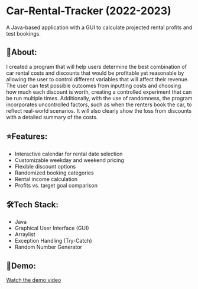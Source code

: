 # Car-Rental-Tracker (2022-2023)

A Java-based application with a GUI to calculate projected rental profits and test bookings.

## 📖About:
I created a program that will help users determine the best combination of car rental costs and discounts that would be profitable yet reasonable by allowing the user to control different variables that will affect their revenue. The user can test possible outcomes from inputting costs and choosing how much each discount is worth, creating a controlled experiment that can be run multiple times. Additionally, with the use of randomness, the program incorporates uncontrolled factors, such as when the renters book the car, to reflect real-world scenarios. It will also clearly show the loss from discounts with a detailed summary of the costs.  

## ⭐Features:
* Interactive calendar for rental date selection
* Customizable weekday and weekend pricing
* Flexible discount options
* Randomized booking categories
* Rental income calculation
* Profits vs. target goal comparison

## 🛠️Tech Stack:
* Java
* Graphical User Interface (GUI)
* Arraylist
* Exception Handling (Try-Catch)
* Random Number Generator

## 🎥Demo: 
[Watch the demo video](https://youtu.be/3GH7Kqhprww) 
